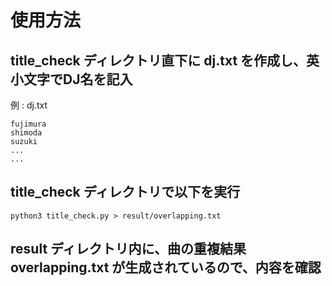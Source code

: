 # 使用方法

## title_check ディレクトリ直下に dj.txt を作成し、英小文字でDJ名を記入
例 : dj.txt
```
fujimura
shimoda
suzuki
...
...
```

## title_check ディレクトリで以下を実行
```
python3 title_check.py > result/overlapping.txt
```

## result ディレクトリ内に、曲の重複結果 overlapping.txt が生成されているので、内容を確認
